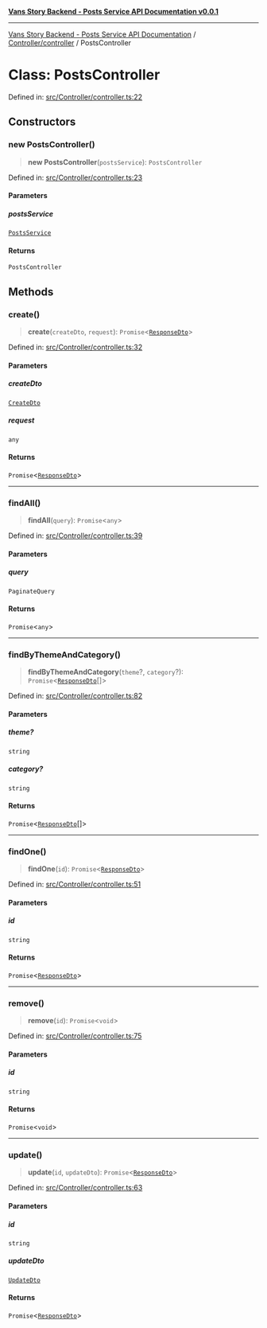 [**Vans Story Backend - Posts Service API Documentation v0.0.1**](README.md)

***

[Vans Story Backend - Posts Service API Documentation](modules.md) / [Controller/controller](Controller\controller\README.md) / PostsController

# Class: PostsController

Defined in: [src/Controller/controller.ts:22](https://github.com/JONGHYUNVAN/vans_story_be_post/blob/30670f9b5f4ff4f94181bc9d1b844416ab74ddc8/src/Controller/controller.ts#L22)

## Constructors

### new PostsController()

> **new PostsController**(`postsService`): `PostsController`

Defined in: [src/Controller/controller.ts:23](https://github.com/JONGHYUNVAN/vans_story_be_post/blob/30670f9b5f4ff4f94181bc9d1b844416ab74ddc8/src/Controller/controller.ts#L23)

#### Parameters

##### postsService

[`PostsService`](Service\service\README\classes\PostsService.md)

#### Returns

`PostsController`

## Methods

### create()

> **create**(`createDto`, `request`): `Promise`\<[`ResponseDto`](DTO\dto\README\classes\ResponseDto.md)\>

Defined in: [src/Controller/controller.ts:32](https://github.com/JONGHYUNVAN/vans_story_be_post/blob/30670f9b5f4ff4f94181bc9d1b844416ab74ddc8/src/Controller/controller.ts#L32)

#### Parameters

##### createDto

[`CreateDto`](DTO\dto\README\classes\CreateDto.md)

##### request

`any`

#### Returns

`Promise`\<[`ResponseDto`](DTO\dto\README\classes\ResponseDto.md)\>

***

### findAll()

> **findAll**(`query`): `Promise`\<`any`\>

Defined in: [src/Controller/controller.ts:39](https://github.com/JONGHYUNVAN/vans_story_be_post/blob/30670f9b5f4ff4f94181bc9d1b844416ab74ddc8/src/Controller/controller.ts#L39)

#### Parameters

##### query

`PaginateQuery`

#### Returns

`Promise`\<`any`\>

***

### findByThemeAndCategory()

> **findByThemeAndCategory**(`theme`?, `category`?): `Promise`\<[`ResponseDto`](DTO\dto\README\classes\ResponseDto.md)[]\>

Defined in: [src/Controller/controller.ts:82](https://github.com/JONGHYUNVAN/vans_story_be_post/blob/30670f9b5f4ff4f94181bc9d1b844416ab74ddc8/src/Controller/controller.ts#L82)

#### Parameters

##### theme?

`string`

##### category?

`string`

#### Returns

`Promise`\<[`ResponseDto`](DTO\dto\README\classes\ResponseDto.md)[]\>

***

### findOne()

> **findOne**(`id`): `Promise`\<[`ResponseDto`](DTO\dto\README\classes\ResponseDto.md)\>

Defined in: [src/Controller/controller.ts:51](https://github.com/JONGHYUNVAN/vans_story_be_post/blob/30670f9b5f4ff4f94181bc9d1b844416ab74ddc8/src/Controller/controller.ts#L51)

#### Parameters

##### id

`string`

#### Returns

`Promise`\<[`ResponseDto`](DTO\dto\README\classes\ResponseDto.md)\>

***

### remove()

> **remove**(`id`): `Promise`\<`void`\>

Defined in: [src/Controller/controller.ts:75](https://github.com/JONGHYUNVAN/vans_story_be_post/blob/30670f9b5f4ff4f94181bc9d1b844416ab74ddc8/src/Controller/controller.ts#L75)

#### Parameters

##### id

`string`

#### Returns

`Promise`\<`void`\>

***

### update()

> **update**(`id`, `updateDto`): `Promise`\<[`ResponseDto`](DTO\dto\README\classes\ResponseDto.md)\>

Defined in: [src/Controller/controller.ts:63](https://github.com/JONGHYUNVAN/vans_story_be_post/blob/30670f9b5f4ff4f94181bc9d1b844416ab74ddc8/src/Controller/controller.ts#L63)

#### Parameters

##### id

`string`

##### updateDto

[`UpdateDto`](DTO\dto\README\classes\UpdateDto.md)

#### Returns

`Promise`\<[`ResponseDto`](DTO\dto\README\classes\ResponseDto.md)\>
